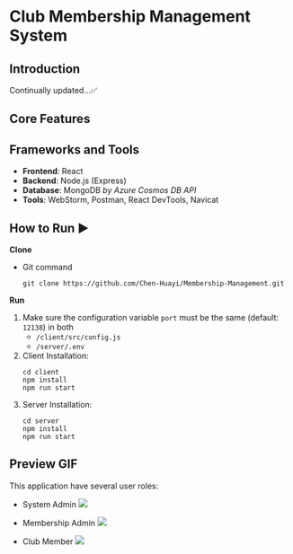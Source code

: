 # Club Membership Management System

## Introduction
Continually updated...✅

## Core Features
[//]: # (+ [x] Create account)
[//]: # (+ [x] User login)
[//]: # (+ [x] Update user profile)

## Frameworks and Tools
+ **Frontend**: React
+ **Backend**: Node.js (Express)
+ **Database**: MongoDB *by Azure Cosmos DB API*
+ **Tools**: WebStorm, Postman, React DevTools, Navicat

## How to Run ▶
**Clone**
+ Git command
    ```shell
    git clone https://github.com/Chen-Huayi/Membership-Management.git
    ```
**Run**
1. Make sure the configuration variable `port` must be the same (default: `12138`) in both
   + `/client/src/config.js`
   + `/server/.env`
2. Client Installation:
    ```shell
    cd client
    npm install
    npm run start
    ```
3. Server Installation: 
    ```shell
    cd server
    npm install
    npm run start
    ```
## Preview GIF
This application have several user roles:
+ System Admin
![](https://github.com/Chen-Huayi/pictures/blob/main/system_admin.gif)

+ Membership Admin
![](https://github.com/Chen-Huayi/pictures/blob/main/membership_admin.gif)

+ Club Member
![](https://github.com/Chen-Huayi/pictures/blob/main/member.gif)
